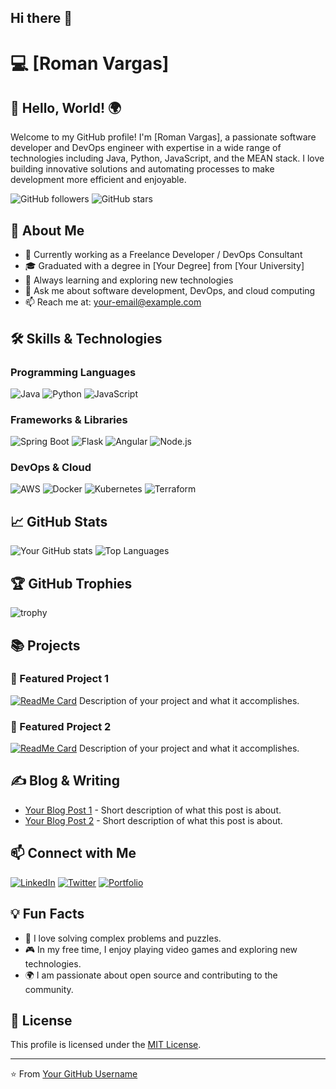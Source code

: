 ## Hi there 👋

<!--
**RomVargas/RomVargas** is a ✨ _special_ ✨ repository because its `README.md` (this file) appears on your GitHub profile.

Here are some ideas to get you started:

- 🔭 I’m currently working on ...
- 🌱 I’m currently learning ...
- 👯 I’m looking to collaborate on ...
- 🤔 I’m looking for help with ...
- 💬 Ask me about ...
- 📫 How to reach me: ...
- 😄 Pronouns: ...
- ⚡ Fun fact: ...
-->


# 💻 [Roman Vargas]

## 👋 Hello, World! 🌍
Welcome to my GitHub profile! I'm [Roman Vargas], a passionate software developer and DevOps engineer with expertise in a wide range of technologies including Java, Python, JavaScript, and the MEAN stack. I love building innovative solutions and automating processes to make development more efficient and enjoyable.

![GitHub followers](https://img.shields.io/github/followers/tu-usuario?style=social) ![GitHub stars](https://img.shields.io/github/stars/tu-usuario?style=social)

## 🚀 About Me

- 💼 Currently working as a Freelance Developer / DevOps Consultant
- 🎓 Graduated with a degree in [Your Degree] from [Your University]
- 🌱 Always learning and exploring new technologies
- 💬 Ask me about software development, DevOps, and cloud computing
- 📫 Reach me at: [your-email@example.com](mailto:your-email@example.com)

## 🛠️ Skills & Technologies

### Programming Languages
![Java](https://img.shields.io/badge/Java-%23ED8B00.svg?style=for-the-badge&logo=java&logoColor=white)
![Python](https://img.shields.io/badge/Python-3670A0?style=for-the-badge&logo=python&logoColor=ffdd54)
![JavaScript](https://img.shields.io/badge/JavaScript-323330?style=for-the-badge&logo=javascript&logoColor=F7DF1E)

### Frameworks & Libraries
![Spring Boot](https://img.shields.io/badge/Spring%20Boot-%236DB33F.svg?style=for-the-badge&logo=spring-boot&logoColor=white)
![Flask](https://img.shields.io/badge/Flask-%23000.svg?style=for-the-badge&logo=flask&logoColor=white)
![Angular](https://img.shields.io/badge/Angular-DD0031?style=for-the-badge&logo=angular&logoColor=white)
![Node.js](https://img.shields.io/badge/Node.js-339933?style=for-the-badge&logo=nodedotjs&logoColor=white)

### DevOps & Cloud
![AWS](https://img.shields.io/badge/Amazon%20AWS-%23232F3E.svg?style=for-the-badge&logo=amazon-aws&logoColor=white)
![Docker](https://img.shields.io/badge/Docker-2CA5E0?style=for-the-badge&logo=docker&logoColor=white)
![Kubernetes](https://img.shields.io/badge/Kubernetes-326CE5?style=for-the-badge&logo=kubernetes&logoColor=white)
![Terraform](https://img.shields.io/badge/Terraform-%235835CC.svg?style=for-the-badge&logo=terraform&logoColor=white)

## 📈 GitHub Stats

![Your GitHub stats](https://github-readme-stats.vercel.app/api?username=tu-usuario&show_icons=true&theme=radical)
![Top Languages](https://github-readme-stats.vercel.app/api/top-langs/?username=tu-usuario&layout=compact&theme=radical)

## 🏆 GitHub Trophies

![trophy](https://github-profile-trophy.vercel.app/?username=tu-usuario&theme=onedark)

## 📚 Projects

### 🚀 Featured Project 1
[![ReadMe Card](https://github-readme-stats.vercel.app/api/pin/?username=tu-usuario&repo=proyecto-1&theme=radical)](https://github.com/tu-usuario/proyecto-1)
Description of your project and what it accomplishes.

### 🚀 Featured Project 2
[![ReadMe Card](https://github-readme-stats.vercel.app/api/pin/?username=tu-usuario&repo=proyecto-2&theme=radical)](https://github.com/tu-usuario/proyecto-2)
Description of your project and what it accomplishes.

## ✍️ Blog & Writing

- [Your Blog Post 1](https://yourblog.com/post1) - Short description of what this post is about.
- [Your Blog Post 2](https://yourblog.com/post2) - Short description of what this post is about.

## 📫 Connect with Me

[![LinkedIn](https://img.shields.io/badge/LinkedIn-%230077B5.svg?style=for-the-badge&logo=linkedin&logoColor=white)](https://www.linkedin.com/in/tu-usuario/)
[![Twitter](https://img.shields.io/badge/Twitter-%231DA1F2.svg?style=for-the-badge&logo=twitter&logoColor=white)](https://twitter.com/tu-usuario)
[![Portfolio](https://img.shields.io/badge/Portfolio-%23000000.svg?style=for-the-badge&logo=About.me&logoColor=white)](https://yourportfolio.com)

## 💡 Fun Facts

- 🧩 I love solving complex problems and puzzles.
- 🎮 In my free time, I enjoy playing video games and exploring new technologies.
- 🌍 I am passionate about open source and contributing to the community.

## 📜 License

This profile is licensed under the [MIT License](LICENSE).

---
⭐️ From [Your GitHub Username](https://github.com/tu-usuario)
